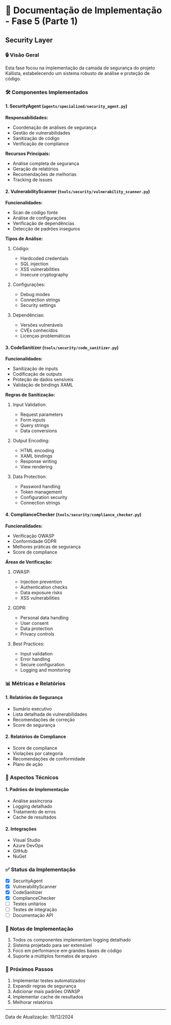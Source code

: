 # 📝 Documentação de Implementação - Fase 5 (Parte 1)
## Security Layer

### 🔒 Visão Geral
Esta fase focou na implementação da camada de segurança do projeto Kallista, estabelecendo um sistema robusto de análise e proteção de código.

### 🛠 Componentes Implementados

#### 1. SecurityAgent (`agents/specialized/security_agent.py`)
**Responsabilidades:**
- Coordenação de análises de segurança
- Gestão de vulnerabilidades
- Sanitização de código
- Verificação de compliance

**Recursos Principais:**
- Análise completa de segurança
- Geração de relatórios
- Recomendações de melhorias
- Tracking de issues

#### 2. VulnerabilityScanner (`tools/security/vulnerability_scanner.py`)
**Funcionalidades:**
- Scan de código fonte
- Análise de configurações
- Verificação de dependências
- Detecção de padrões inseguros

**Tipos de Análise:**
1. Código:
   - Hardcoded credentials
   - SQL injection
   - XSS vulnerabilities
   - Insecure cryptography

2. Configurações:
   - Debug modes
   - Connection strings
   - Security settings

3. Dependências:
   - Versões vulneráveis
   - CVEs conhecidos
   - Licenças problemáticas

#### 3. CodeSanitizer (`tools/security/code_sanitizer.py`)
**Funcionalidades:**
- Sanitização de inputs
- Codificação de outputs
- Proteção de dados sensíveis
- Validação de bindings XAML

**Regras de Sanitização:**
1. Input Validation:
   - Request parameters
   - Form inputs
   - Query strings
   - Data conversions

2. Output Encoding:
   - HTML encoding
   - XAML bindings
   - Response writing
   - View rendering

3. Data Protection:
   - Password handling
   - Token management
   - Configuration security
   - Connection strings

#### 4. ComplianceChecker (`tools/security/compliance_checker.py`)
**Funcionalidades:**
- Verificação OWASP
- Conformidade GDPR
- Melhores práticas de segurança
- Score de compliance

**Áreas de Verificação:**
1. OWASP:
   - Injection prevention
   - Authentication checks
   - Data exposure risks
   - XSS vulnerabilities

2. GDPR:
   - Personal data handling
   - User consent
   - Data protection
   - Privacy controls

3. Best Practices:
   - Input validation
   - Error handling
   - Secure configuration
   - Logging and monitoring

### 📊 Métricas e Relatórios

#### 1. Relatórios de Segurança
- Sumário executivo
- Lista detalhada de vulnerabilidades
- Recomendações de correção
- Score de segurança

#### 2. Relatórios de Compliance
- Score de compliance
- Violações por categoria
- Recomendações de conformidade
- Plano de ação

### 🔧 Aspectos Técnicos

#### 1. Padrões de Implementação
- Análise assíncrona
- Logging detalhado
- Tratamento de erros
- Cache de resultados

#### 2. Integrações
- Visual Studio
- Azure DevOps
- GitHub
- NuGet

### ✅ Status da Implementação
- [x] SecurityAgent
- [x] VulnerabilityScanner
- [x] CodeSanitizer
- [x] ComplianceChecker
- [ ] Testes unitários
- [ ] Testes de integração
- [ ] Documentação API

### 📝 Notas de Implementação
1. Todos os componentes implementam logging detalhado
2. Sistema projetado para ser extensível
3. Foco em performance em grandes bases de código
4. Suporte a múltiplos formatos de arquivo

### 🔄 Próximos Passos
1. Implementar testes automatizados
2. Expandir regras de segurança
3. Adicionar mais padrões OWASP
4. Implementar cache de resultados
5. Melhorar relatórios

---
Data de Atualização: 19/12/2024